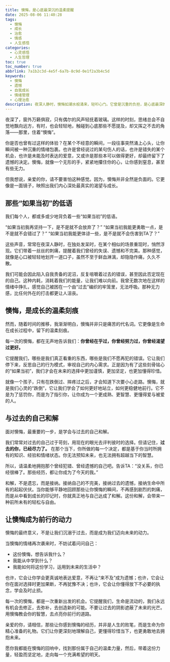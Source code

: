 ```yaml
---
title: 懊悔，是心底最深沉的温柔提醒
date: 2025-08-06 11:40:28
tags:
  - 懊悔
  - 成长
  - 治愈
  - 情感
  - 人生感悟
categories:
  - 心灵感悟
  - 人生哲理
toc: true
toc_number: true
abbrlink: 7a1b2c3d-4e5f-6a7b-8c9d-0e1f2a3b4c5d
keywords:
  - 懊悔
  - 遗憾
  - 自我成长
  - 情绪管理
  - 心理治愈
description: 夜深人静时，懊悔如潮水般涌来，轻叩心门。它曾是沉重的负担，是心底最深的遗憾。但当我们学会温柔地面对它，从它的回响中汲取力量，懊悔便不再是枷锁，而是指引我们走向更明亮未来的温柔提醒。这篇文章，愿与你一同，与过去的自己和解，拥抱每一个不完美的当下，走向充满希望的明天。
---
```


夜深了，窗外万籁俱寂，只有偶尔的风声轻抚着玻璃。这样的时刻，思绪总会不自觉地飘向远方，有时，也会轻轻地，触碰到心底那些不愿提及，却又挥之不去的角落——那里，住着“懊悔”。

你是否也曾有过这样的体验？在某个不经意的瞬间，一段往事突然涌上心头，让你瞬间被一种沉重的情绪包裹。也许是曾经说过的某句伤人的话，也许是错失的某个机会，也许是未能及时表达的爱意，又或许是那些本可以做得更好，却最终留下了遗憾的决定。懊悔，就像一个无形的手，紧紧地攥住你的心，让你感到窒息，甚至有些无力。

但我想说，亲爱的你，请不要害怕这种感觉。因为，懊悔并非全然是负面的。它更像是一面镜子，映照出我们内心深处最真实的渴望与成长。

## 那些“如果当初”的低语

我们每个人，都或多或少地背负着一些“如果当初”的低语。

“如果当初我再坚持一下，是不是就不会放弃了？”
“如果当初我能更勇敢一点，是不是就不会错过了？”
“如果当初我能更体谅一些，是不是就不会伤害到TA了？”

这些声音，常常在夜深人静时，在独处发呆时，在某个相似的场景重现时，悄然浮现。它们带着一丝丝的刺痛，提醒着我们曾经的失误、遗憾和不完美。那种感觉，就像是心口被轻轻地划开一道口子，虽然不至于鲜血淋漓，却隐隐作痛，久久不散。

我们可能会因此陷入自我责备的泥沼，反复咀嚼着过去的错误，甚至因此否定现在的自己。这种内耗，消耗着我们的能量，让我们难以向前。我曾无数次地在这样的情绪中挣扎，感觉自己被困在一个由“过去”编织的牢笼里，无法呼吸。那种无力感，比任何外在的打击都更让人沮丧。

## 懊悔，是成长的温柔刻痕

然而，随着时间的推移，我渐渐明白，懊悔并非只是痛苦的代名词。它更像是生命在成长过程中，留下的温柔刻痕。

每一次的懊悔，都在无声地告诉我们：**你曾经在乎过，你曾经努力过，你曾经渴望过更好。**

它提醒我们，哪些是我们真正看重的东西，哪些是我们不愿再犯的错误。它让我们停下来，反思自己的行为模式，审视自己的内心需求。正是因为有了这些刻骨铭心的“如果当初”，我们才会在未来的选择中更加谨慎，更加坚定，也更加懂得珍惜。

就像一个孩子，只有在跌倒过、摔疼过之后，才会知道下次要小心走路。懊悔，就是我们心灵的“跌倒”，它让我们学会了如何更好地站立，如何更稳健地前行。它不是为了惩罚你，而是为了指引你，让你成为一个更成熟、更智慧、更懂得爱与被爱的人。

## 与过去的自己和解

面对懊悔，最重要的一步，是学会与过去的自己和解。

我们常常对过去的自己过于苛刻，用现在的眼光去评判彼时的选择。但请记住，**过去的你，已经尽力了。** 在那个当下，你所做的每一个决定，都是基于你当时所拥有的知识、经验和情绪状态。你无法预知未来，也无法拥有超越当下的智慧。

所以，请温柔地拥抱那个曾经犯错、曾经遗憾的自己吧。告诉TA：“没关系，你已经很棒了。那些经历，都让你成为了今天的我。”

和解，不是遗忘，而是接纳。接纳自己的不完美，接纳过去的遗憾，接纳生命中所有的起起伏伏。当你能够平静地回顾那些让你懊悔的瞬间，不再感到剧烈的刺痛，而是从中看到成长的印记时，你就真正地与自己达成了和解。这份和解，会带来一种前所未有的轻松与自由。

## 让懊悔成为前行的动力

懊悔的最终意义，不是让我们沉溺于过去，而是成为我们迈向未来的动力。

当懊悔的情绪再次袭来时，不妨试着问问自己：
*   这份懊悔，想告诉我什么？
*   我能从中学到什么？
*   我能如何将这份学习，运用到未来的生活中？

也许，它会让你学会更真诚地表达爱意，不再让“来不及”成为遗憾；也许，它会让你在面对选择时更加果断，不再犹豫不决；也许，它会让你懂得放下不必要的执念，学会及时止损。

每一次的懊悔，都是一次重新出发的机会。它提醒我们，生命是流动的，我们永远有机会去修正，去弥补，去创造新的可能。不要让过去的阴影遮蔽了未来的光芒。用懊悔教会你的智慧，去点亮你前行的道路。

亲爱的你，请相信，那些让你感到懊悔的经历，并非是人生的败笔，而是生命为你精心准备的礼物。它们让你更深刻地理解自己，更懂得珍惜当下，也更勇敢地去拥抱未来。

愿你我都能在懊悔的回响中，找到那份属于自己的温柔力量，然后，带着这份力量，轻盈而坚定地，走向每一个充满希望的明天。